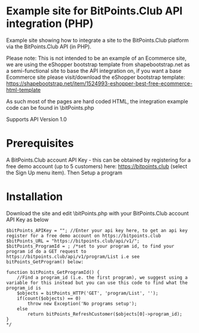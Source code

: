 ﻿Example site for BitPoints.Club API integration (PHP)
================

Example site showing how to integrate a site to the BitPoints.Club platform via the BitPoints.Club API (in PHP).

Please note: This is not intended to be an example of an Ecommerce site, we are using the eShopper bootstrap template from shapebootstrap.net as a semi-functional site to base the API integration on, if you want a base Ecommerce site please visit/download the eShopper bootstrap template: https://shapebootstrap.net/item/1524993-eshopper-best-free-ecommerce-html-template 

As such most of the pages are hard coded HTML, the integration example code can be found in \bitPoints.php

Supports API Version 1.0

Prerequisites
===
A BitPoints.Club account API Key - this can be obtained by registering for a free demo account (up to 5 customers) here: https://bitpoints.club (select the Sign Up menu item). Then Setup a program

Installation
===
Download the site and edit \bitPoints.php with your BitPoints.Club account API Key as below

```
$bitPoints_APIKey = ""; //Enter your api key here, to get an api key register for a free demo account on https://bitpoints.club
$bitPoints_URL = "https://bitpoints.club/api/v1/";
$bitPoints_ProgramId = ; /*set to your program id, to find your program id do a GET request to https://bitpoints.club/api/v1/program/List i.e see bitPoints_GetProgram() below:

function bitPoints_GetProgramId() {
    //Find a program_id (i.e. the first program), we suggest using a variable for this instead but you can use this code to find what the program_id is
    $objects = bitPoints_HTTP('GET', 'program/List', '');
    if(count($objects) == 0) 
        throw new Exception('No programs setup');
    else 
        return bitPoints_RefreshCustomer($objects[0]->program_id);
}
*/
```